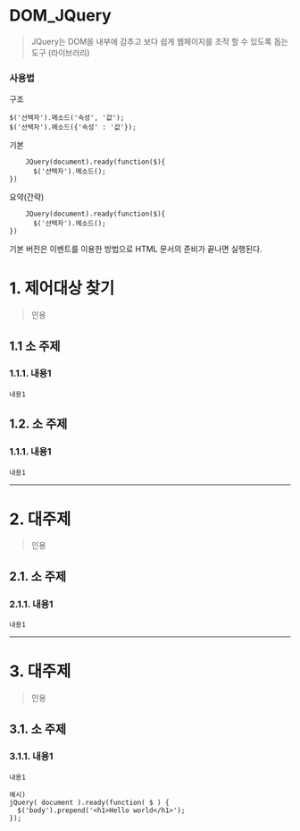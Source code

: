 DOM_JQuery
=======================
> JQuery는 DOM을 내부에 감추고 보다 쉽게 웹페이지를 조작 할 수 있도록 돕는 도구 (라이브러리)  
  
### 사용법  
구조
```
$('선택자').메소드('속성', '값');
$('선택자').메소드({'속성' : '값'});

```
기본
```
    JQuery(document).ready(function($){
      $('선택자').메소드();
})
```
요약(간략)   
```
    JQuery(document).ready(function($){
      $('선택자').메소드();
})
```
기본 버전은 이벤트를 이용한 방법으로 HTML 문서의 준비가 끝나면 실행된다.

# 1. 제어대상 찾기
> 인용  

## 1.1 소 주제
### 1.1.1. 내용1
```
내용1
```
## 1.2. 소 주제
### 1.1.1. 내용1
```
내용1
```

***
# 2. 대주제
> 인용
## 2.1. 소 주제
### 2.1.1. 내용1
```
내용1
```   

***
# 3. 대주제
> 인용
## 3.1. 소 주제
### 3.1.1. 내용1
```
내용1
```


```
예시)
jQuery( document ).ready(function( $ ) {
  $('body').prepend('<h1>Hello world</h1>');
});
```

